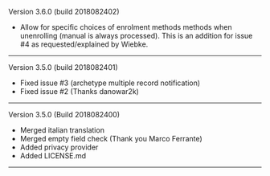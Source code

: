 Version 3.6.0 (build 2018082402)
* Allow for specific choices of enrolment methods methods when unenrolling (manual is always processed).
  This is an addition for issue #4 as requested/explained by Wiebke.

-----
Version 3.5.0 (build 2018082401)
* Fixed issue #3 (archetype multiple record notification)
* Fixed issue #2 (Thanks danowar2k)

-----
Version 3.5.0 (Build 2018082400)
* Merged italian translation
* Merged empty field check (Thank you Marco Ferrante)
* Added privacy provider
* Added LICENSE.md

-----